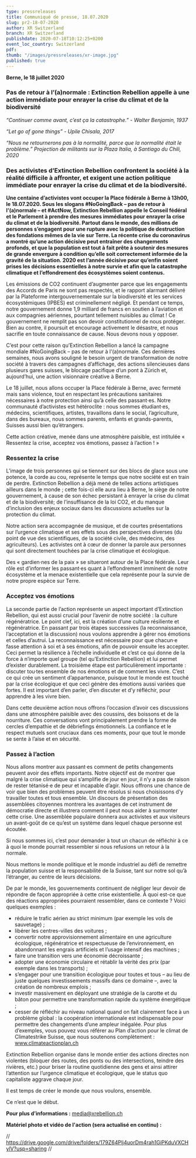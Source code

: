 ```yaml
---
type: pressreleases
title: Communiqué de presse, 18.07.2020
slug: pr2-18-07-2020
author: XR Switzerland
branch: XR Switzerland
publishdate: 2020-07-18T10:12:25+0200
event_loc_country: Switzerland
pdf:
thumb: "/images/pressreleases/xr-image.jpg"
published: true
---
```

**Berne, le 18 juillet 2020**

### Pas de retour à l’(a)normale : Extinction Rebellion appelle à une action immédiate pour enrayer la crise du climat et de la biodiversité

*“Continuer comme avant, c’est ça la catastrophe.” - Walter Benjamin, 1937*

*“Let go of gone things” - Upile Chisala, 2017*

*“Nous ne retournerons pas à la normalité, parce que la normalité était le problème.” Projection de militants sur la Plaza Italia, à Santiago du Chili, 2020*

### Des activistes d’Extinction Rebellion confrontent la société à la réalité difficile à affronter, et exigent une action politique immédiate pour enrayer la crise du climat et de la biodiversité.

**Une centaine d’activistes vont occuper la Place fédérale à Berne à 13h00, le 18.07.2020. Sous les slogans #NoGoingBack – pas de retour à l’(a)normale – et #ActNow, Extinction Rebellion appelle le Conseil fédéral et le Parlement à prendre des mesures immédiates pour enrayer la crise du climat et de la biodiversité. Partout dans le monde, des millions de personnes s’engagent pour une rupture avec la politique de destruction des fondations mêmes de la vie sur Terre. La récente crise du coronavirus a montré qu’une action décisive peut entraîner des changements profonds, et que la population est tout à fait prête à soutenir des mesures de grande envergure à condition qu’elle soit correctement informée de la gravité de la situation. 2020 est l’année décisive pour qu’enfin soient prises les décisions essentielles à notre survie et afin que la catastrophe climatique et l’effondrement des écosystèmes soient contenus.**

Les émissions de CO2 continuent d’augmenter parce que les engagements des Accords de Paris ne sont pas respectés, et le rapport alarmant délivré par la Plateforme intergouvernementale sur la biodiversité et les services écosystémiques (IPBES) est criminellement négligé. Et pendant ce temps, notre gouvernement donne 1,9 milliard de francs en soutien à l’aviation et aux compagnies aériennes, pourtant tellement nuisibles au climat ! Ce gouvernement ne remplit pas son devoir constitutionnel de nous protéger. Bien au contre, il poursuit et encourage activement le désastre, et nous sacrifie en toute connaissance de cause. Nous devons nous y opposer.

C’est pour cette raison qu’Extinction Rebellion a lancé la campagne mondiale #NoGoingBack – pas de retour à l’(a)normale. Ces dernières semaines, nous avons souligné le besoin urgent de transformation de notre société à travers des campagnes d’affichage, des actions silencieuses dans plusieurs gares suisses, le blocage pacifique d’un pont à Zürich et, aujourd’hui, une action visionnaire créative à Berne.

Le 18 juillet, nous allons occuper la Place fédérale à Berne, avec fermeté mais sans violence, tout en respectant les précautions sanitaires nécessaires à notre protection ainsi qu’à celle des passant·es. Notre communauté d’activistes est hétéroclite : nous sommes étudiant·es, médecins, scientifiques, artistes, travaillons dans le social, l’agriculture, dans des bureaux, nous sommes parents, enfants et grands-parents, Suisses aussi bien qu’étrangers.

Cette action créative, menée dans une atmosphère paisible, est intitulée « Ressentez la crise, acceptez vos émotions, passez à l’action ! »

### Ressentez la crise

L’image de trois personnes qui se tiennent sur des blocs de glace sous une potence, la corde au cou, représente le temps que notre société est en train de perdre. Extinction Rebellion a déjà mené de telles actions artistiques ailleurs dans le monde ; cette fois-ci elle aura lieu à Berne, le siège de notre gouvernement, à cause de son échec persistant à enrayer la crise du climat et de la biodiversité; de l’insuffisance de la loi CO2, et du manque d’inclusion des enjeux sociaux dans les discussions actuelles sur la protection du climat.

Notre action sera accompagnée de musique, et de courtes présentations sur l’urgence climatique et ses effets sous des perspectives diverses (du point de vue des scientifiques, de la société civile, des médecins, des agriculteurs). Les activistes ont à cœur de donner la parole aux personnes qui sont directement touchées par la crise climatique et écologique.

Des « gardien·nes de la paix » se situeront autour de la Place fédérale. Leur rôle est d’informer les passant·es quant à l’effondrement imminent de notre écosystème et la menace existentielle que cela représente pour la survie de notre propre espèce sur Terre.

### Acceptez vos émotions

La seconde partie de l’action représente un aspect important d’Extinction Rebellion, qui est aussi crucial pour l’avenir de notre société : la culture régénératrice. Le point clef, ici, est la création d’une culture résiliente et régénératrice. En passant par trois étapes successives (la reconnaissance, l’acceptation et la discussion) nous voulons apprendre à gérer nos émotions et celles d’autrui. La reconnaissance est nécessaire pour que chacun·e fasse attention à soi et à ses émotions, afin de pouvoir ensuite les accepter. Ceci permet la résilience à l’échelle individuelle et c’est ce qui donne de la force à n’importe quel groupe (tel qu’Extinction Rebellion) et lui permet d’exister durablement. La troisième étape est particulièrement importante : discuter tou·tes ensemble de nos émotions et de comment les vivre. C’est ce qui crée un sentiment d’appartenance, puisque tout le monde est touché par la crise écologique et que ceci génère des émotions aussi variées que fortes. Il est important d’en parler, d’en discuter et d’y réfléchir, pour apprendre à les vivre bien.

Dans cette deuxième action nous offrons l’occasion d’avoir ces discussions dans une atmosphère paisible avec des coussins, des boissons et de la nourriture. Ces conversations vont principalement prendre la forme de cercles d’empathie et de débriefings émotionnels. La confiance et le respect mutuels sont cruciaux dans ces moments, pour que tout le monde se sente à l’aise et en sécurité.

### Passez à l’action

Nous allons montrer aux passant·es comment de petits changements peuvent avoir des effets importants. Notre objectif est de montrer que malgré la crise climatique qui s’amplifie de jour en jour, il n’y a pas de raison de rester tétanisé·e de peur et incapable d’agir. Nous offrons une chance de voir que bien des problèmes peuvent être résolus si nous choisissons d’y travailler toutes et tous ensemble. Un discours de présentation des assemblées citoyennes montrera les avantages de cet instrument de démocratie directe et illustrera comment il peut nous aider à surmonter cette crise. Une assemblée populaire donnera aux activistes et aux visiteurs un avant-goût de ce qu’est un système dans lequel chaque personne est écoutée.

Si nous sommes ici, c’est pour demander à tout un chacun de réfléchir à ce à quoi le monde pourrait ressembler si nous refusions un retour à la normale.

Nous mettons le monde politique et le monde industriel au défi de remettre la population suisse et la responsabilité de la Suisse, tant sur notre sol qu’à l’étranger, au centre de leurs décisions.

De par le monde, les gouvernements continuent de négliger leur devoir de répondre de façon appropriée à cette crise existentielle. À quoi est-ce que des réactions appropriées pourraient ressembler, dans ce contexte ? Voici quelques exemples :     

* réduire le trafic aérien au strict minimum (par exemple les vols de sauvetage) ;
* libérer les centres-villes des voitures ;
* convertir notre approvisionnement alimentaire en une agriculture écologique, régénératrice et respectueuse de l’environnement, en abandonnant les engrais artificiels et l’usage intensif des machines ;
* faire une transition vers une économie décroissante ;
* adopter une économie circulaire et rétablir la vérité des prix (par exemple dans les transports) ;
* s’engager pour une transition écologique pour toutes et tous – au lieu de juste quelques investissements massifs dans ce domaine –, avec la création de nombreux emplois ;
* investir massivement en déployant une stratégie de la carotte et du bâton pour permettre une transformation rapide du système énergétique ;
* cesser de réfléchir au niveau national quand on fait clairement face à un problème global : la coopération internationale est indispensable pour permettre des changements d’une ampleur inégalée.
  Pour plus d’exemples, vous pouvez vous référer au Plan d’action pour le climat de Climatestrike Suisse, que nous soutenons complètement : www.climateactionplan.ch
          

Extinction Rebellion organise dans le monde entier des actions directes non violentes (bloquer des routes, des ponts ou des intersections, teindre des rivières, etc.) pour briser la routine quotidienne des gens et ainsi attirer l’attention sur l’urgence climatique et écologique, que le status quo capitaliste aggrave chaque jour.

Il est temps de créer le monde que nous voulons, ensemble.

Ce n’est que le début.

**Pour plus d’informations :** media@xrebellion.ch

**Matériel photo et vidéo de l'action (sera actualisé en continu) :**

  // https://drive.google.com/drive/folders/179Z64Plj4uorDm4rah1GiPKduVXCHylV?usp=sharing //

